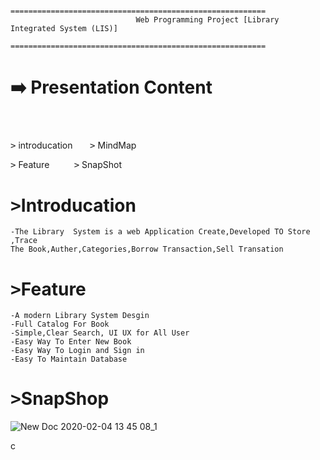                                    =========================================================
		                        Web Programming Project [Library Integrated System (LIS)]
		                        =========================================================
 
 #  :arrow_right: Presentation Content
 #
 <br>
  <kbd>></kbd> introducation
  						&nbsp; &nbsp; &nbsp;  <kbd>></kbd> MindMap <br>

  <kbd>></kbd> Feature
  					&nbsp;	&nbsp;&nbsp; &nbsp; &nbsp;  <kbd>></kbd> SnapShot
<br>


#


#					        <kbd>></kbd>Introducation

	-The Library  System is a web Application Create,Developed TO Store ,Trace
	The Book,Auther,Categories,Borrow Transaction,Sell Transation
	
	






#			        <kbd>></kbd>Feature
 	
	-A modern Library System Desgin
	-Full Catalog For Book
	-Simple,Clear Search, UI UX for All User
	-Easy Way To Enter New Book
	-Easy Way To Login and Sign in
	-Easy To Maintain Database
	
	
#				  <kbd>></kbd>SnapShop


![New Doc 2020-02-04 13 45 08_1](https://user-images.githubusercontent.com/39864308/73742282-be139200-4754-11ea-879f-0526c1d16a1c.jpg)

c